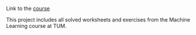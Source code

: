 Link to the [course](https://www.in.tum.de/daml/lehre/wintersemester-201920/machine-learning/)

This project includes all solved worksheets and exercises from the Machine Learning course at TUM.
